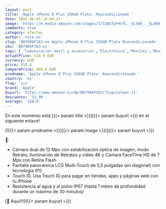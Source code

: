```yaml
---
layout: post
title: 'Apple iPhone 8 Plus 256GB Plata  Reacondicionado '
date: 2022-06-07 14:04:47
image: 'https://m.media-amazon.com/images/I/31BSTpFHvTL._SL500_._SL400_.jpg'
comments: true
category: ofertas
author: 'tole.es'
slug: 'B07986PJ63-es Apple iPhone 8 Plus 256GB Plata Reacondicionado'
sku: 'B07986PJ63-es'
tags: [ 'Comunicación móvil y accesorios','Electrónica','Móviles','Móviles y smartphones libres','apple','iphone','🇪🇸', ]
actualPrice: 310.0 EUR
currency: EUR
price: 310.0
comparePrice: 469.0 EUR
prodname: 'Apple iPhone 8 Plus 256GB Plata  Reacondicionado '
country: 'es'
flag: '🇪🇸'
brand: 'Apple'
buyurl: 'https://www.amazon.es/dp/B07986PJ63/?tag=tolees-21'
descuento: '33.90'
average: '310.0'
---
```


En este momento está [{{< param title >}}]({{< param buyurl >}}) en el siguiente enlace!

[![{{< param prodname >}}]({{< param image >}})]({{< param buyurl >}})

🔎:

- Cámara dual de 12 Mpx con estabilización óptica de imagen, modo Retrato, Iluminación de Retratos y vídeo 4K y Cámara FaceTime HD de 7 Mpx con Retina Flash
- Pantalla panorámica LCD Multi-Touch de 5,5 pulgadas (en diagonal) con tecnología IPS
- Touch ID. Usa Touch ID para pagar en tiendas, apps y páginas web con tu iPhone
- Resistencia al agua y al polvo IP67 (hasta 1 metro de profundidad durante un máximo de 30 minutos)

[🛒 Aquí!!!]({{< param buyurl >}})
